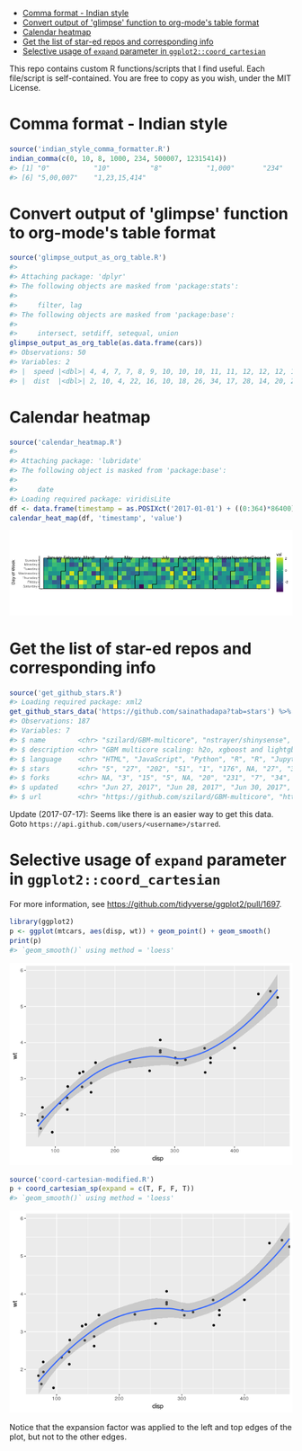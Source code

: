 -   [Comma format - Indian style](#comma-format---indian-style)
-   [Convert output of 'glimpse' function to org-mode's table format](#convert-output-of-glimpse-function-to-org-modes-table-format)
-   [Calendar heatmap](#calendar-heatmap)
-   [Get the list of star-ed repos and corresponding info](#get-the-list-of-star-ed-repos-and-corresponding-info)
-   [Selective usage of `expand` parameter in `ggplot2::coord_cartesian`](#selective-usage-of-expand-parameter-in-ggplot2coord_cartesian)

<!-- README.md is generated from README.Rmd. Please edit that file -->
This repo contains custom R functions/scripts that I find useful. Each file/script is self-contained. You are free to copy as you wish, under the MIT License.

Comma format - Indian style
===========================

``` r
source('indian_style_comma_formatter.R')
indian_comma(c(0, 10, 8, 1000, 234, 500007, 12315414))
#> [1] "0"           "10"          "8"           "1,000"       "234"        
#> [6] "5,00,007"    "1,23,15,414"
```

Convert output of 'glimpse' function to org-mode's table format
===============================================================

``` r
source('glimpse_output_as_org_table.R')
#> 
#> Attaching package: 'dplyr'
#> The following objects are masked from 'package:stats':
#> 
#>     filter, lag
#> The following objects are masked from 'package:base':
#> 
#>     intersect, setdiff, setequal, union
glimpse_output_as_org_table(as.data.frame(cars))
#> Observations: 50
#> Variables: 2
#> |  speed |<dbl>| 4, 4, 7, 7, 8, 9, 10, 10, 10, 11, 11, 12, 12, 12, 12, 13... |
#> |  dist  |<dbl>| 2, 10, 4, 22, 16, 10, 18, 26, 34, 17, 28, 14, 20, 24, 28... |
```

Calendar heatmap
================

``` r
source('calendar_heatmap.R')
#> 
#> Attaching package: 'lubridate'
#> The following object is masked from 'package:base':
#> 
#>     date
#> Loading required package: viridisLite
df <- data.frame(timestamp = as.POSIXct('2017-01-01') + ((0:364)*86400), value = rnorm(365))
calendar_heat_map(df, 'timestamp', 'value')
```

![](README-unnamed-chunk-4-1.png)

Get the list of star-ed repos and corresponding info
====================================================

``` r
source('get_github_stars.R')
#> Loading required package: xml2
get_github_stars_data('https://github.com/sainathadapa?tab=stars') %>% glimpse
#> Observations: 187
#> Variables: 7
#> $ name        <chr> "szilard/GBM-multicore", "nstrayer/shinysense", "m...
#> $ description <chr> "GBM multicore scaling: h2o, xgboost and lightgbm ...
#> $ language    <chr> "HTML", "JavaScript", "Python", "R", "R", "Jupyter...
#> $ stars       <chr> "5", "27", "202", "51", "1", "176", NA, "27", "309...
#> $ forks       <chr> NA, "3", "15", "5", NA, "20", "231", "7", "34", "2...
#> $ updated     <chr> "Jun 27, 2017", "Jun 28, 2017", "Jun 30, 2017", "J...
#> $ url         <chr> "https://github.com/szilard/GBM-multicore", "https...
```
Update (2017-07-17): Seems like there is an easier way to get this data. Goto `https://api.github.com/users/<username>/starred`.

Selective usage of `expand` parameter in `ggplot2::coord_cartesian`
===================================================================

For more information, see <https://github.com/tidyverse/ggplot2/pull/1697>.

``` r
library(ggplot2)
p <- ggplot(mtcars, aes(disp, wt)) + geom_point() + geom_smooth()
print(p)
#> `geom_smooth()` using method = 'loess'
```

![](README-unnamed-chunk-6-1.png)

``` r
source('coord-cartesian-modified.R')
p + coord_cartesian_sp(expand = c(T, F, F, T))
#> `geom_smooth()` using method = 'loess'
```

![](README-unnamed-chunk-7-1.png)

Notice that the expansion factor was applied to the left and top edges of the plot, but not to the other edges.
